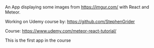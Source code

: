 An App displaying some images from https://imgur.com/ with React and Meteor.

Working on Udemy course by: https://github.com/StephenGrider

Course: https://www.udemy.com/meteor-react-tutorial/

This is the first app in the course
